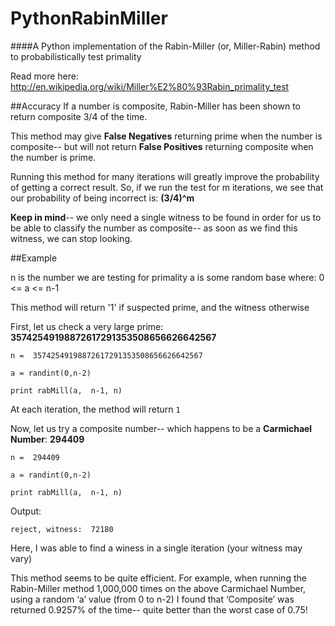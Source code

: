 PythonRabinMiller
=================

####A Python implementation of the Rabin-Miller (or, Miller-Rabin) method to probabilistically test primality

Read more here: http://en.wikipedia.org/wiki/Miller%E2%80%93Rabin_primality_test

##Accuracy
If a number is composite, Rabin-Miller has been shown to return composite 3/4 of the time.

This method may give **False Negatives** returning prime when the number is composite-- but will not return **False Positives** returning composite when the number is prime.

Running this method for many iterations will greatly improve the probability of getting a correct result. So, if we run the test for m iterations, we see that our probability of being incorrect is: **(3/4)^m**

**Keep in mind**-- we only need a single witness to be found in order for us to be able to classify the number as composite-- as soon as we find this witness, we can stop looking.

##Example

n is the number we are testing for primality
a is some random base where: 0 <= a <= n-1

This method will return '1' if suspected prime, and the witness otherwise


First, let us check a very large prime: **35742549198872617291353508656626642567**

`n =  35742549198872617291353508656626642567`

`a = randint(0,n-2)`

`print rabMill(a,  n-1, n)`

At each iteration, the method will return `1`

Now, let us try a composite number-- which happens to be a **Carmichael Number**: **294409**

`n =  294409`

`a = randint(0,n-2)`

`print rabMill(a,  n-1, n)`

Output:

`reject, witness:  72180`

Here, I was able to find a winess in a single iteration (your witness may vary)

This method seems to be quite efficient. For example, when running the Rabin-Miller method 1,000,000 times on the above Carmichael Number, using a random ‘a’ value (from 0 to n-2) I found that ‘Composite’ was returned 0.9257% of the time-- quite better than the worst case of 0.75!





